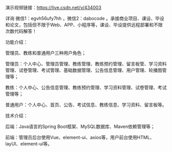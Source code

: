 演示视频链接：https://live.csdn.net/v/434003

详询 微信1：egvh56ufy7hh ，微信2：dabocode 。承接商业项目、课设、毕设和论文，包括但不限于Web、APP、小程序等，课设、毕设提供远程部署和不限次数代码解答！

功能介绍：

管理员、教练和普通用户三种用户角色；

管理员：个人中心、管理员管理、教练管理、教练预约管理、留言板管、学习资料管理、试卷管理、考试管理、基础数据管理、公告信息管理、用户管理、轮播图管理等；

教练：个人中心、公告信息管理、教练预约管理、学习资料管理、试卷管理、考试管理等；

普通用户：个人中心、首页、公告、考试信息、教练信息、学习资料、留言板等。

技术介绍：

后端：Java语言的Spring Boot框架、MySQL数据库、Maven依赖管理等；

前端：管理员后台使用Vue、element-ui、axios等，用户前台使用HTML、layUI、element-ui等。

